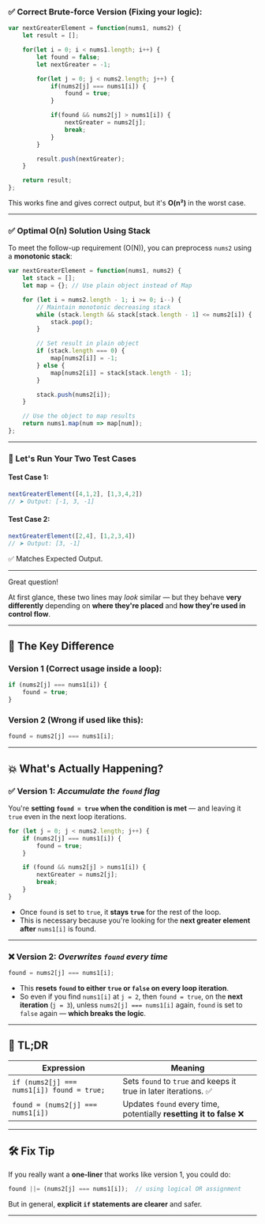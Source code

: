 
### ✅ Correct Brute-force Version (Fixing your logic):

```js
var nextGreaterElement = function(nums1, nums2) {
    let result = [];

    for(let i = 0; i < nums1.length; i++) {
        let found = false;
        let nextGreater = -1;

        for(let j = 0; j < nums2.length; j++) {
            if(nums2[j] === nums1[i]) {
                found = true;
            }

            if(found && nums2[j] > nums1[i]) {
                nextGreater = nums2[j];
                break;
            }
        }

        result.push(nextGreater);
    }

    return result;
};
```

This works fine and gives correct output, but it's **O(n²)** in the worst case.

---

### ✅ Optimal O(n) Solution Using Stack

To meet the follow-up requirement (O(N)), you can preprocess `nums2` using a **monotonic stack**:

```js
var nextGreaterElement = function(nums1, nums2) {
    let stack = [];
    let map = {}; // Use plain object instead of Map

    for (let i = nums2.length - 1; i >= 0; i--) {
        // Maintain monotonic decreasing stack
        while (stack.length && stack[stack.length - 1] <= nums2[i]) {
            stack.pop();
        }

        // Set result in plain object
        if (stack.length === 0) {
            map[nums2[i]] = -1;
        } else {
            map[nums2[i]] = stack[stack.length - 1];
        }

        stack.push(nums2[i]);
    }

    // Use the object to map results
    return nums1.map(num => map[num]);
};

```

---

### 🔄 Let's Run Your Two Test Cases

#### Test Case 1:

```js
nextGreaterElement([4,1,2], [1,3,4,2])
// ➤ Output: [-1, 3, -1]
```

#### Test Case 2:

```js
nextGreaterElement([2,4], [1,2,3,4])
// ➤ Output: [3, -1]
```

✅ Matches Expected Output.

---



Great question!

At first glance, these two lines may *look* similar — but they behave **very differently** depending on **where they're placed** and **how they're used in control flow**.

---

## 🧠 The Key Difference

### Version 1 (Correct usage inside a loop):

```js
if (nums2[j] === nums1[i]) {
    found = true;
}
```

### Version 2 (Wrong if used like this):

```js
found = nums2[j] === nums1[i];
```

---

## 💥 What's Actually Happening?

### ✅ Version 1: *Accumulate the `found` flag*

You're **setting `found = true` when the condition is met** — and leaving it `true` even in the next loop iterations.

```js
for (let j = 0; j < nums2.length; j++) {
    if (nums2[j] === nums1[i]) {
        found = true;
    }

    if (found && nums2[j] > nums1[i]) {
        nextGreater = nums2[j];
        break;
    }
}
```

* Once `found` is set to `true`, it **stays `true`** for the rest of the loop.
* This is necessary because you're looking for the **next greater element after** `nums1[i]` is found.

---

### ❌ Version 2: *Overwrites `found` every time*

```js
found = nums2[j] === nums1[i];
```

* This **resets `found` to either `true` or `false` on every loop iteration**.
* So even if you find `nums1[i]` at `j = 2`, then `found = true`, on the **next iteration** (`j = 3`), unless `nums2[j] === nums1[i]` again, `found` is set to `false` again — **which breaks the logic**.

---

## 🎯 TL;DR

| Expression                                 | Meaning                                                             |
| ------------------------------------------ | ------------------------------------------------------------------- |
| `if (nums2[j] === nums1[i]) found = true;` | Sets `found` to `true` and keeps it true in later iterations. ✅     |
| `found = (nums2[j] === nums1[i])`          | Updates `found` every time, potentially **resetting it to false** ❌ |

---

## 🛠️ Fix Tip

If you really want a **one-liner** that works like version 1, you could do:

```js
found ||= (nums2[j] === nums1[i]);  // using logical OR assignment
```

But in general, **explicit `if` statements are clearer** and safer.

---

